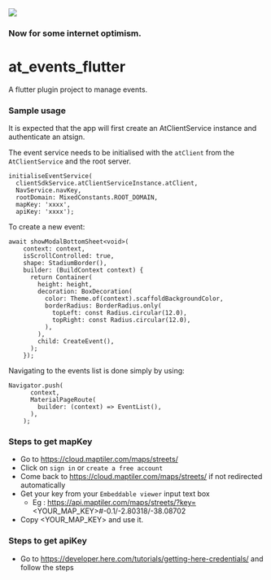 <img src="https://atsign.dev/assets/img/@developersmall.png?sanitize=true">

### Now for some internet optimism.

# at_events_flutter

A flutter plugin project to manage events.

### Sample usage
It is expected that the app will first create an AtClientService instance and authenticate an atsign.

The event service needs to be initialised with the `atClient` from the `AtClientService` and the root server.

```
initialiseEventService(
  clientSdkService.atClientServiceInstance.atClient,
  NavService.navKey,
  rootDomain: MixedConstants.ROOT_DOMAIN,
  mapKey: 'xxxx',
  apiKey: 'xxxx');
```

To create a new event:
```
await showModalBottomSheet<void>(
    context: context,
    isScrollControlled: true,
    shape: StadiumBorder(),
    builder: (BuildContext context) {
      return Container(
        height: height,
        decoration: BoxDecoration(
          color: Theme.of(context).scaffoldBackgroundColor,
          borderRadius: BorderRadius.only(
            topLeft: const Radius.circular(12.0),
            topRight: const Radius.circular(12.0),
          ),
        ),
        child: CreateEvent(),
      );
    });
```

Navigating to the events list is done simply by using:
```
Navigator.push(
      context,
      MaterialPageRoute(
        builder: (context) => EventList(),
      ),
    );
```

### Steps to get mapKey

  - Go to https://cloud.maptiler.com/maps/streets/
  - Click on `sign in` or `create a free account`
  - Come back to https://cloud.maptiler.com/maps/streets/ if not redirected automatically
  - Get your key from your `Embeddable viewer` input text box 
    - Eg : https://api.maptiler.com/maps/streets/?key=<YOUR_MAP_KEY>#-0.1/-2.80318/-38.08702
  - Copy <YOUR_MAP_KEY> and use it.

### Steps to get apiKey

  - Go to https://developer.here.com/tutorials/getting-here-credentials/ and follow the steps
